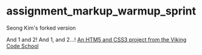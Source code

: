 assignment_markup_warmup_sprint
===============================
Seong Kim's forked version

And 1 and 2!  And 1, and 2...!
[An HTM5 and CSS3 project from the Viking Code School](http://www.vikingcodeschool.com)
